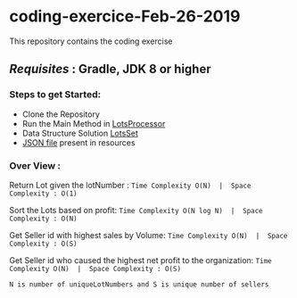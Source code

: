 # coding-exercice-Feb-26-2019
This repository contains the coding exercise

## *Requisites* : Gradle, JDK 8 or higher

### Steps to get Started:
 - Clone the Repository
 - Run the Main Method in [LotsProcessor](https://github.com/nikhilncr/coding-exercice-Feb-26-2019/blob/master/src/main/java/entry/LotsProcessor.java)
 - Data Structure Solution [LotsSet](https://github.com/nikhilncr/coding-exercice-Feb-26-2019/blob/master/src/main/java/model/LotsSet.java)
 - [JSON file](https://github.com/nikhilncr/coding-exercice-Feb-26-2019/blob/master/src/main/resources/test.json) present in resources
 
 ### Over View : 
Return Lot given the lotNumber : ```Time Complexity O(N)  |  Space Complexity : O(1)```

Sort the Lots based on profit: ``` Time Complexity O(N log N)  |  Space Complexity : O(N) ```

Get Seller id with highest sales by Volume: ``` Time Complexity O(N)  |  Space Complexity : O(S) ``` 

Get Seller id who caused the highest net profit to the organization: ``` Time Complexity O(N)  |  Space Complexity : O(S) ```

``` N is number of uniqueLotNumbers and S is unique number of sellers ```
